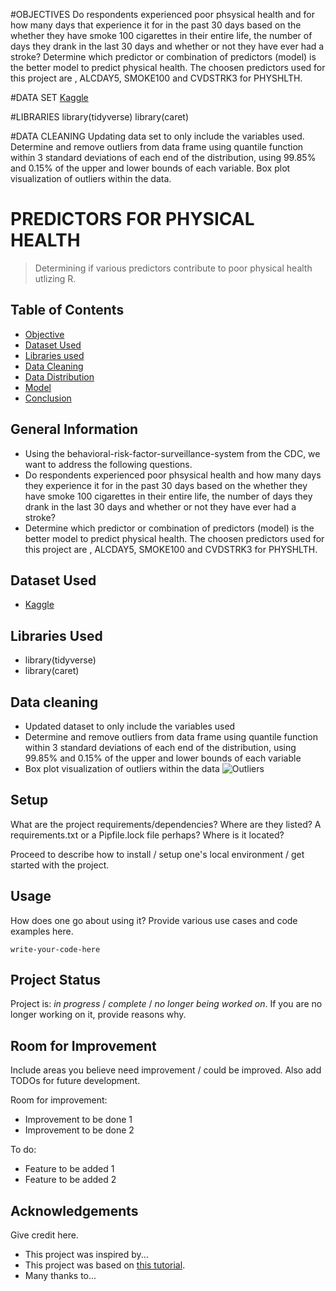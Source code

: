 

#OBJECTIVES
  Do respondents experienced poor phsysical health and for how many days that experience it for in the past 30 days based on the whether they have smoke 100 cigarettes in their entire life, the number of days they drank in the last 30 days and whether or not they have ever had a stroke?
  Determine which predictor or combination of predictors (model) is the better model to predict physical health. The choosen predictors used for this project are , ALCDAY5, SMOKE100 and CVDSTRK3 for PHYSHLTH. 

#DATA SET
[Kaggle](https://www.kaggle.com/cdc/behavioral-risk-factor-surveillance-system)

#LIBRARIES 
library(tidyverse) 
library(caret)

#DATA CLEANING
  Updating data set to only include the variables used.
  Determine and remove outliers from data frame using quantile function within 3 standard deviations of each end of the distribution, using 99.85%  and 0.15% of the upper and lower bounds of each variable. 
  Box plot visualization of outliers within the data. 

# PREDICTORS FOR PHYSICAL HEALTH
> Determining if various predictors contribute to poor physical health utlizing R. 


## Table of Contents
* [Objective](#objective)
* [Dataset Used](#dataset-used)
* [Libraries used](#libraries)
* [Data Cleaning](#data-cleaning)
* [Data Distribution](#data-distribution)
* [Model](#model)
* [Conclusion](#conclusion)
<!-- * [License](#license) -->


## General Information
- Using the behavioral-risk-factor-surveillance-system from the CDC, we want to address the following questions. 
- Do respondents experienced poor phsysical health and how many days they experience it for in the past 30 days based on the whether they have smoke     100 cigarettes in their entire life, the number of days they drank in the last 30 days and whether or not they have ever had a stroke?
- Determine which predictor or combination of predictors (model) is the better model to predict physical health. The choosen predictors used for this    project are , ALCDAY5, SMOKE100 and CVDSTRK3 for PHYSHLTH.


## Dataset Used
- [Kaggle](https://www.kaggle.com/cdc/behavioral-risk-factor-surveillance-system)


## Libraries Used
- library(tidyverse)
- library(caret)


## Data cleaning
-  Updated dataset to only include the variables used
-  Determine and remove outliers from data frame using quantile function within 3 standard deviations of each end of the distribution, using 99.85%       and 0.15% of the upper and lower bounds of each variable
-  Box plot visualization of outliers within the data
![Outliers](./img/screenshot.png)
<!-- If you have screenshots you'd like to share, include them here. -->


## Setup
What are the project requirements/dependencies? Where are they listed? A requirements.txt or a Pipfile.lock file perhaps? Where is it located?

Proceed to describe how to install / setup one's local environment / get started with the project.


## Usage
How does one go about using it?
Provide various use cases and code examples here.

`write-your-code-here`


## Project Status
Project is: _in progress_ / _complete_ / _no longer being worked on_. If you are no longer working on it, provide reasons why.


## Room for Improvement
Include areas you believe need improvement / could be improved. Also add TODOs for future development.

Room for improvement:
- Improvement to be done 1
- Improvement to be done 2

To do:
- Feature to be added 1
- Feature to be added 2


## Acknowledgements
Give credit here.
- This project was inspired by...
- This project was based on [this tutorial](https://www.example.com).
- Many thanks to...
